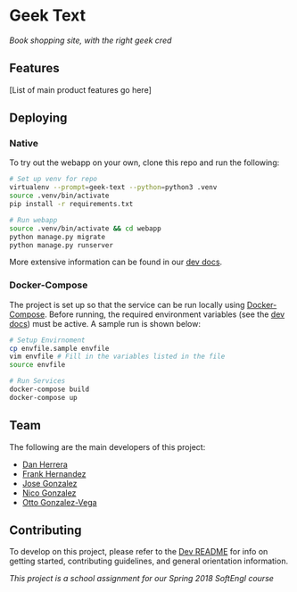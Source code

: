 # Geek Text

_Book shopping site, with the right geek cred_

## Features
[List of main product features go here]

## Deploying

### Native

To try out the webapp on your own, clone this repo and run the following:

```bash
# Set up venv for repo
virtualenv --prompt=geek-text --python=python3 .venv
source .venv/bin/activate
pip install -r requirements.txt

# Run webapp
source .venv/bin/activate && cd webapp
python manage.py migrate
python manage.py runserver
```

More extensive information can be found in our [dev docs](dev/README.md).

### Docker-Compose

The project is set up so that the service can be run locally using
[Docker-Compose](https://docs.docker.com/compose/). Before running,
the required environment variables (see the [dev docs](dev/README.md))
must be active. A sample run is shown below:

```bash
# Setup Envirnoment
cp envfile.sample envfile
vim envfile # Fill in the variables listed in the file
source envfile

# Run Services
docker-compose build
docker-compose up
```

## Team

The following are the main developers of this project:

- [Dan Herrera](https://github.com/loksonarius)
- [Frank Hernandez](https://github.com/fhern077)
- [Jose Gonzalez](https://github.com/codeTony22)
- [Nico Gonzalez](https://github.com/FreakoNico)
- [Otto Gonzalez-Vega](https://github.com/ogonz110)

## Contributing

To develop on this project, please refer to the [Dev README](dev/README.md) for
info on getting started, contributing guidelines, and general orientation
information.

_This project is a school assignment for our Spring 2018 SoftEngI course_

